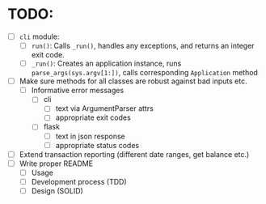 # TODO:

- [ ] `cli` module:
    - [ ] `run()`: Calls `_run()`, handles any exceptions, and returns an integer exit code.
    - [ ] `_run()`: Creates an application instance, runs `parse_args(sys.argv[1:])`, calls corresponding `Application` method
- [ ] Make sure methods for all classes are robust against bad inputs etc.
    - [ ] Informative error messages
        - [ ] cli
            - [ ] text via ArgumentParser attrs
            - [ ] appropriate exit codes
        - [ ] flask
            - [ ] text in json response
            - [ ] appropriate status codes
- [ ] Extend transaction reporting (different date ranges, get balance etc.)
- [ ] Write proper README
    - [ ] Usage
    - [ ] Development process (TDD)
    - [ ] Design (SOLID)
